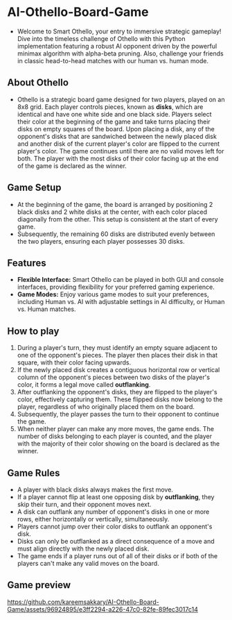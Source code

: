 # AI-Othello-Board-Game
- Welcome to Smart Othello, your entry to immersive strategic gameplay! Dive into the timeless challenge of Othello with this Python implementation featuring a robust AI opponent driven by the powerful minimax algorithm with alpha-beta pruning. Also, challenge your friends in classic head-to-head matches with our human vs. human mode.

## About Othello
- Othello is a strategic board game designed for two players, played on an 8x8 grid. Each player controls pieces, known as **disks**, which are identical and have one white side and one black side. Players select their color at the beginning of the game and take turns placing their disks on empty squares of the board. Upon placing a disk, any of the opponent's disks that are sandwiched between the newly placed disk and another disk of the current player's color are flipped to the current player's color. The game continues until there are no valid moves left for both. The player with the most disks of their color facing up at the end of the game is declared as the winner.

## Game Setup
- At the beginning of the game, the board is arranged by positioning 2 black disks and 2 white disks at the center, with each color placed diagonally from the other. This setup is consistent at the start of every game.
- Subsequently, the remaining 60 disks are distributed evenly between the two players, ensuring each player possesses 30 disks.

## Features
- **Flexible Interface:** Smart Othello can be played in both GUI and console interfaces, providing flexibility for your preferred gaming experience.
- **Game Modes:** Enjoy various game modes to suit your preferences, including Human vs. AI with adjustable settings in AI difficulty, or Human vs. Human matches.

## How to play
1. During a player's turn, they must identify an empty square adjacent to one of the opponent's pieces. The player then places their disk in that square, with their color facing upwards.
2. If the newly placed disk creates a contiguous horizontal row or vertical column of the opponent's pieces between two disks of the player's color, it forms a legal move called **outflanking**.
3. After outflanking the opponent's disks, they are flipped to the player's color, effectively capturing them. These flipped disks now belong to the player, regardless of who originally placed them on the board.
4. Subsequently, the player passes the turn to their opponent to continue the game.
5. When neither player can make any more moves, the game ends. The number of disks belonging to each player is counted, and the player with the majority of their color showing on the board is declared as the winner.

## Game Rules
- A player with black disks always makes the first move.
- If a player cannot flip at least one opposing disk by **outflanking**, they skip their turn, and their opponent moves next.
- A disk can outflank any number of opponent's disks in one or more rows, either horizontally or vertically, simultaneously.
- Players cannot jump over their color disks to outflank an opponent's disk.
- Disks can only be outflanked as a direct consequence of a move and must align directly with the newly placed disk.
- The game ends if a player runs out of all of their disks or if both of the players can't make any valid moves on the board.

## Game preview
https://github.com/kareemsakkary/AI-Othello-Board-Game/assets/96924895/e3ff2294-a226-47c0-82fe-89fec3017c14




